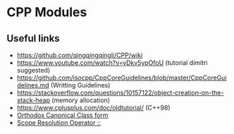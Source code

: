 # CPP Modules

## Useful links
* https://github.com/qingqingqingli/CPP/wiki
* https://www.youtube.com/watch?v=yDkv5ypOfoU (tutorial dimitri suggested)
* https://github.com/isocpp/CppCoreGuidelines/blob/master/CppCoreGuidelines.md (Writting Guidelines)
* https://stackoverflow.com/questions/10157122/object-creation-on-the-stack-heap (memory allocation)
* https://www.cplusplus.com/doc/oldtutorial/ (C++98)
* [Orthodox Canonical Class form](https://www.francescmm.com/orthodox-canonical-class-form/)
* [Scope Resolution Operator ::](https://www.geeksforgeeks.org/scope-resolution-operator-in-c/)
